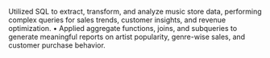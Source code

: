 Utilized SQL to extract, transform, and analyze music store data, performing complex queries for sales trends, customer insights, and revenue optimization. • Applied aggregate functions, joins, and subqueries to generate meaningful reports on artist popularity, genre-wise sales, and customer purchase behavior.
